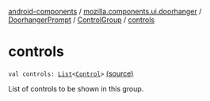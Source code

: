 [android-components](../../../index.md) / [mozilla.components.ui.doorhanger](../../index.md) / [DoorhangerPrompt](../index.md) / [ControlGroup](index.md) / [controls](./controls.md)

# controls

`val controls: `[`List`](https://kotlinlang.org/api/latest/jvm/stdlib/kotlin.collections/-list/index.html)`<`[`Control`](../-control/index.md)`>` [(source)](https://github.com/mozilla-mobile/android-components/blob/master/components/ui/doorhanger/src/main/java/mozilla/components/ui/doorhanger/DoorhangerPrompt.kt#L104)

List of controls to be shown in this group.

